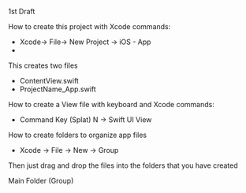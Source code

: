 1st Draft

How to create this project with Xcode commands:

* Xcode-> File-> New Project -> iOS - App
* 
This creates two files

* ContentView.swift
* ProjectName_App.swift
  
How to create a View file with keyboard and Xcode commands:

* Command Key (Splat) N -> Swift UI View
  
How to create folders to organize app files

* Xcode -> File -> New -> Group

Then just drag and drop the files into the folders that you have created

Main Folder (Group)
